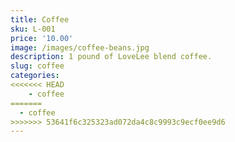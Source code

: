 ```yaml
---
title: Coffee
sku: L-001
price: '10.00'
image: /images/coffee-beans.jpg
description: 1 pound of LoveLee blend coffee.
slug: coffee
categories:
<<<<<<< HEAD
    - coffee
=======
  - coffee
>>>>>>> 53641f6c325323ad072da4c8c9993c9ecf0ee9d6
---
```


